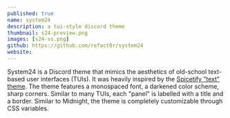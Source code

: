 ```yaml
---
published: true
name: system24
description: a tui-style discord theme 
thumbnail: s24-preview.png
images: [s24-ss.png]
github: https://github.com/refact0r/system24
website: 
---
```


System24 is a Discord theme that mimics the aesthetics of old-school text-based user interfaces (TUIs). It was heavily inspired by the [Spicetify "text" theme](https://github.com/spicetify/spicetify-themes/tree/master/text). The theme features a monospaced font, a darkened color scheme, sharp corners. Similar to many TUIs, each "panel" is labelled with a title and a border. Similar to Midnight, the theme is completely customizable through CSS variables.
